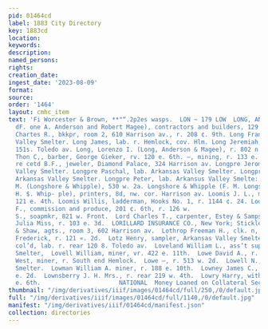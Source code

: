 ```yaml
---
pid: 01464cd
label: 1883 City Directory
key: 1883cd
location: 
keywords: 
description: 
named_persons: 
rights: 
creation_date: 
ingest_date: '2023-08-09'
format: 
source: 
order: '1464'
layout: cmhc_item
text: 'Fi Worcester & Brown, **"“.2p2es wasps.  LON ~ 179 LOW  LONG, ANDERSON & MAGEE
  dF. one A. Anderson and Robert Magee), contractors and builders, 129 e. 6th. Long
  Chartes R., bkkpr, room 2, 610 Harrison av., r. 208 ¢. 9th. Long Frank, lab. siemens
  Valley Smelter. Long James, lab. r. Hemlock, cov. Hlm. Long Jeremiah, miner, rv.
  151s. Toledo av. Long, Lorenzo I. (Long, Anderson & Magee), r. 802 n. Poplar. Long
  Thon C,, barber, George Gieker, rv. 120 e. 6th. —, mining, r. 133 e. Chestnut. .
  re cetd B.F., jeweler, Diamond Palace, 324 Harrison av. Longpre Jerome) lab. Arkansas
  Valley Smelter. Longpre Paschal, lab. Arkansas Valley Smelter. Longpre Paul, lab.
  Arkansas Valley Smelter. Longpre Peter, lab. Arkansus Valley Smelte: Longshore Frank
  M. (Longshore & Whipple), 530 w. 2a. Longshore & Whipple (F. M. Longshore and C.
  H. $. Whip- ple), printers, 8d, nw. cor. Harrison av. Loomis J. L., mine manager,
  121 e. 4th. Loomis Willis, ladderman, Hooks No. 1, r. 1144 ¢. 24. Loose Charles
  F., commission and produce, 201 ¢. 6th, r. 126 w.                      Loper Harry
  S., soapmkr, 821 w. Front.  Lord Charles T., carpenter, Estey & Sampson.  Loreaux
  Julia Miss, r. 103 e. 3d.  LORILLARD INSURANCE CO., New York; Stickley, Stevens
  & Shaw, agts., room 3, 602 Harrison av.  Lothrop Freeman H., clk. n, Pine,  Lottes
  Frederick, r. 121 «. 2d.  Lotz Henry, sampler, Arkansas Valley Smelter.  Love Joseph,
  col’d, lab. r. rear 120 8. Toledo av.  Loveland William L., ass’t supt. American
  Smelter,  Lovell William, miner, vr. 422 e. 11th.  Lowe David A., r. 330 e. 9th,  Lowe
  West, miner, r. South end Hemlock.  Lowe —, r. 513 w. 2d.  Lowell N., Jab. La Plata
  Smelter.  Lowman William A. miner, r. 188 e. 10th.  Lowney James C., miner, r. 409
  e. 2d.  Lownsberry J. H. Mrs., r. rear 219 w. 4th.  Lowry Harry, with S. L. ee 203
  e. 6th.                      NATIONAL  Money Loaned on Collateral Securities iis:      '
thumbnail: "/img/derivatives/iiif/images/01464cd/full/250,/0/default.jpg"
full: "/img/derivatives/iiif/images/01464cd/full/1140,/0/default.jpg"
manifest: "/img/derivatives/iiif/01464cd/manifest.json"
collection: directories
---
```

